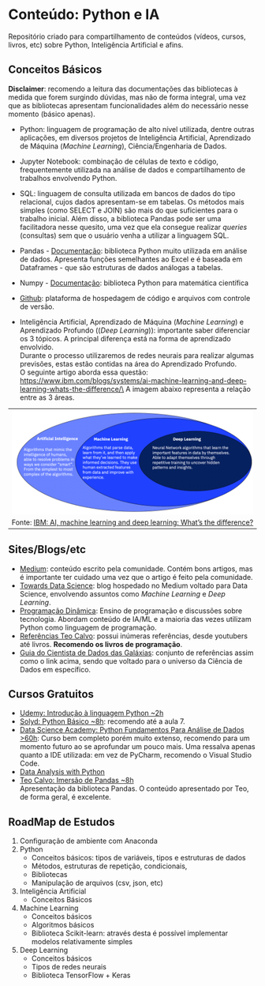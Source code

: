# Conteúdo: Python e IA
Repositório criado para compartilhamento de conteúdos (vídeos, cursos, livros, etc) sobre Python, Inteligência Artificial e afins.

## Conceitos Básicos

**Disclaimer**: recomendo a leitura das documentações das bibliotecas à medida que forem surgindo dúvidas, mas não de forma integral, uma vez que as bibliotecas apresentam funcionalidades além do necessário nesse momento (básico apenas).

- Python: linguagem de programação de alto nível utilizada, dentre outras aplicações, em diversos projetos de Inteligência Artificial, Aprendizado de Máquina (_Machine Learning_), Ciência/Engenharia de Dados.

- Jupyter Notebook: combinação de células de texto e código, frequentemente utilizada na análise de dados e compartilhamento de trabalhos envolvendo Python.

- SQL: linguagem de consulta utilizada em bancos de dados do tipo relacional, cujos dados apresentam-se em tabelas. Os métodos mais simples (como SELECT e JOIN) são mais do que suficientes para o trabalho inicial. Além disso, a biblioteca Pandas pode ser uma facilitadora nesse quesito, uma vez que ela consegue realizar _queries_ (consultas) sem que o usuário venha a utilizar a linguagem SQL.

- Pandas - [Documentação](https://pandas.pydata.org/docs/): biblioteca Python muito utilizada em análise de dados. Apresenta funções semelhantes ao Excel e é baseada em Dataframes - que são estruturas de dados análogas a tabelas.

- Numpy - [Documentação](https://numpy.org/doc/stable/): biblioteca Python para matemática científica

- [Github](https://github.com/): plataforma de hospedagem de código e arquivos com controle de versão.


- Inteligência Artificial, Aprendizado de Máquina (_Machine Learning_) e Aprendizado Profundo ((_Deep Learning_)): importante saber diferenciar os 3 tópicos. A principal diferença está na forma de aprendizado envolvido.\
Durante o processo utilizaremos de redes neurais para realizar algumas previsões, estas estão contidas na área do Aprendizado Profundo.\
O seguinte artigo aborda essa questão: https://www.ibm.com/blogs/systems/ai-machine-learning-and-deep-learning-whats-the-difference/\
A imagem abaixo representa a relação entre as 3 áreas.

||
|:--:|
|![](images/aimldl.png)|
|Fonte: [IBM: AI, machine learning and deep learning: What’s the difference?](https://www.ibm.com/blogs/systems/ai-machine-learning-and-deep-learning-whats-the-difference/)|


## Sites/Blogs/etc
- [Medium](https://medium.com/): conteúdo escrito pela comunidade. Contém bons artigos, mas é importante ter cuidado uma vez que o artigo é feito pela comunidade.
- [Towards Data Science](https://towardsdatascience.com/): blog hospedado no Medium voltado para Data Science, envolvendo assuntos como _Machine Learning_ e _Deep Learning_.
- [Programação Dinâmica](https://medium.com/programacaodinamica): Ensino de programação e discussões sobre tecnologia. Abordam conteúdo de IA/ML e a maioria das vezes utilizam Python como linguagem de programação.
- [Referências Teo Calvo](https://github.com/teocalvo/teomerefs): possui inúmeras referências, desde youtubers até livros. **Recomendo os livros de programação**.
- [Guia do Cientista de Dados das Galáxias](https://github.com/PizzaDeDados/datascience-pizza): conjunto de referências assim como o link acima, sendo que voltado para o universo da Ciência de Dados em específico.

## Cursos Gratuitos
- [Udemy: Introdução à linguagem Python ~2h](https://www.udemy.com/course/intro_python/)
- [Solyd: Python Básico ~8h](https://solyd.com.br/treinamentos/python-basico/): recomendo até a aula 7.
- [Data Science Academy: Python Fundamentos Para Análise de Dados >60h](https://www.datascienceacademy.com.br/course/python-fundamentos): Curso bem completo porém muito extenso, recomendo para um momento futuro ao se aprofundar um pouco mais. Uma ressalva apenas quanto a IDE utilizada: em vez de PyCharm, recomendo o Visual Studio Code.
- [Data Analysis with Python](https://youtube.com/playlist?list=PLWKjhJtqVAblvI1i46ScbKV2jH1gdL7VQ)
- [Teo Calvo: Imersão de Pandas ~8h](https://www.twitch.tv/videos/904658646)\
  Apresentação da biblioteca Pandas. O conteúdo apresentado por Teo, de forma geral, é excelente.

## RoadMap de Estudos
1. Configuração de ambiente com Anaconda
2. Python
    - Conceitos básicos: tipos de variáveis, tipos e estruturas de dados
    - Métodos, estruturas de repetição, condicionais, 
    - Bibliotecas
    - Manipulação de arquivos (csv, json, etc)
2. Inteligência Artificial
    - Conceitos Básicos
3. Machine Learning
    - Conceitos básicos
    - Algoritmos básicos
    - Biblioteca Scikit-learn: através desta é possível implementar modelos relativamente simples
4. Deep Learning
    - Conceitos básicos
    - Tipos de redes neurais
    - Biblioteca TensorFlow + Keras
